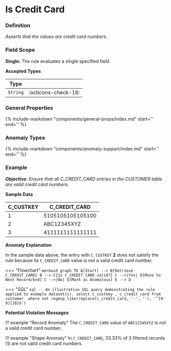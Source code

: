 # Is Credit Card

### Definition

*Asserts that the values are credit card numbers.*

### Field Scope

**Single:** The rule evaluates a single specified field.

**Accepted Types**

| Type        |                          |
|-------------|--------------------------|
| `String`    | <div style="text-align:center">:octicons-check-16:</div>  |

### General Properties

{%
    include-markdown "components/general-props/index.md"
    start='<!-- all-props--start -->'
    end='<!-- all-props--end -->'
%}

### Anomaly Types

{%
    include-markdown "components/anomaly-support/index.md"
    start='<!-- all-types--start -->'
    end='<!-- all-types--end -->'
%}

### Example

**Objective**: *Ensure that all C_CREDIT_CARD entries in the CUSTOMER table are valid credit card numbers.*

**Sample Data**

| C_CUSTKEY | C_CREDIT_CARD                           |
|-----------|----------------------------------------|
| 1         | 5105105105105100                        |
| 2         | <span class="text-negative">ABC12345XYZ</span>        |
| 3         | 4111111111111111                        |

**Anomaly Explanation**

In the sample data above, the entry with `C_CUSTKEY` **2** does not satisfy the rule because its `C_CREDIT_CARD` value is not a valid credit card number.

=== "Flowchart"
    ``` mermaid
    graph TD
    A[Start] --> B[Retrieve C_CREDIT_CARD]
    B --> C{Is C_CREDIT_CARD valid?}
    C -->|Yes| D[Move to Next Record/End]
    C -->|No| E[Mark as Anomalous]
    E --> D
    ```

=== "SQL"
    ```sql
    -- An illustrative SQL query demonstrating the rule applied to example dataset(s).
    select
        c_custkey
        , c_credit_card
    from customer 
    where
        not regexp_like(replace(c_credit_card, '-', ''), '^[0-9]{16}$')
    ```

**Potential Violation Messages**

!!! example "Record Anomaly"
    The `C_CREDIT_CARD` value of `ABC12345XYZ` is not a valid credit card number.

!!! example "Shape Anomaly"
    In `C_CREDIT_CARD`, 33.33% of 3 filtered records (1) are not valid credit card numbers.
